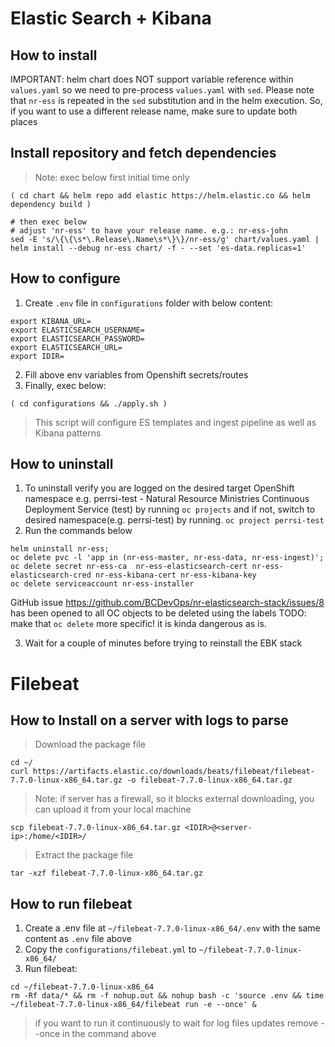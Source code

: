 # Elastic Search + Kibana
## How to install
IMPORTANT: helm chart does NOT support variable reference within `values.yaml` so we need to pre-process `values.yaml` with `sed`. Please note that `nr-ess` is repeated in the `sed` substitution and in the helm execution. So, if you want to use a different release name, make sure to update both places

## Install repository and fetch dependencies
> Note: exec below first initial time only
```
( cd chart && helm repo add elastic https://helm.elastic.co && helm dependency build )

# then exec below
# adjust 'nr-ess' to have your release name. e.g.: nr-ess-john
sed -E 's/\{\{\s*\.Release\.Name\s*\}\}/nr-ess/g' chart/values.yaml | helm install --debug nr-ess chart/ -f - --set 'es-data.replicas=1'

```

## How to configure
1. Create `.env` file in `configurations` folder with below content:
```
export KIBANA_URL=
export ELASTICSEARCH_USERNAME=
export ELASTICSEARCH_PASSWORD=
export ELASTICSEARCH_URL=
export IDIR=
```
2. Fill above env variables from Openshift secrets/routes
3. Finally, exec below:
```
( cd configurations && ./apply.sh )
```
> This script will configure ES templates and ingest pipeline as well as Kibana patterns

## How to uninstall
1. To uninstall verify you are logged on the desired target OpenShift namespace e.g. perrsi-test - Natural Resource Ministries Continuous Deployment Service (test) by running 
```oc projects```
and if not, switch to desired namespace(e.g. perrsi-test) by running.
```oc project perrsi-test```
2. Run the commands below

```
helm uninstall nr-ess; 
oc delete pvc -l 'app in (nr-ess-master, nr-ess-data, nr-ess-ingest)';
oc delete secret nr-ess-ca  nr-ess-elasticsearch-cert nr-ess-elasticsearch-cred nr-ess-kibana-cert nr-ess-kibana-key
oc delete serviceaccount nr-ess-installer

```
GitHub issue https://github.com/BCDevOps/nr-elasticsearch-stack/issues/8 has been opened to all OC objects to be deleted using the labels
TODO: make that `oc delete` more specific! it is kinda dangerous as is.

3. Wait for a couple of minutes before trying to reinstall the EBK stack 

# Filebeat
## How to Install on a server with logs to parse
> Download the package file
```
cd ~/
curl https://artifacts.elastic.co/downloads/beats/filebeat/filebeat-7.7.0-linux-x86_64.tar.gz -o filebeat-7.7.0-linux-x86_64.tar.gz

```
> Note: if server has a firewall, so it blocks external downloading, you can upload it from your local machine
```
scp filebeat-7.7.0-linux-x86_64.tar.gz <IDIR>@<server-ip>:/home/<IDIR>/
```
> Extract the package file
```
tar -xzf filebeat-7.7.0-linux-x86_64.tar.gz
```

## How to run filebeat
1. Create a .env file at `~/filebeat-7.7.0-linux-x86_64/.env` with the same content as `.env` file above
1. Copy the `configurations/filebeat.yml` to `~/filebeat-7.7.0-linux-x86_64/`
1. Run filebeat:
```
cd ~/filebeat-7.7.0-linux-x86_64
rm -Rf data/* && rm -f nohup.out && nohup bash -c 'source .env && time ~/filebeat-7.7.0-linux-x86_64/filebeat run -e --once' &
```
> if you want to run it continuously to wait for log files updates remove --once in the command above
